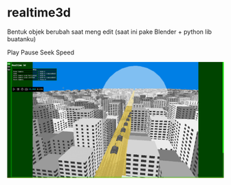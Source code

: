 # realtime3d
Bentuk objek berubah saat meng edit (saat ini pake Blender + python lib buatanku)  

Play Pause Seek Speed

![gambar utama1](image/utama1.png)
